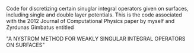 Code for discretizing certain sinuglar integral operators given on surfaces,
including single and double layer potentials.  This is the code associated
with the 2012 Journal of Computational Physics paper by myself and Zyrdunas Gimbatus
entitled

"A NYSTROM METHOD FOR WEAKLY SINGULAR INTEGRAL OPERATORS ON
SURFACES"